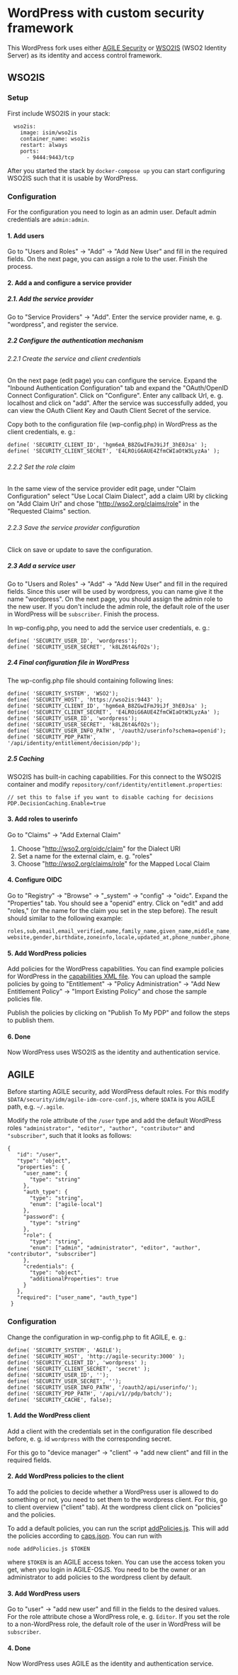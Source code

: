 # WordPress with custom security framework
This WordPress fork uses either [AGILE Security](https://github.com/agile-iot/agile-security) or [WSO2IS](https://wso2.com/identity-and-access-management) (WSO2 Identity Server) as its identity and access control framework.

## WSO2IS
### Setup
First include WSO2IS in your stack:

      wso2is:
        image: isim/wso2is
        container_name: wso2is
        restart: always
        ports:
          - 9444:9443/tcp

After you started the stack by ```docker-compose up``` you can start configuring WSO2IS such that it is usable by WordPress.

### Configuration
For the configuration you need to login as an admin user. Default admin credentials are ```admin:admin```.
#### 1. Add users
Go to "Users and Roles" -> "Add" -> "Add New User" and fill in the required fields. On the next page, you can assign a role to the user. Finish the process.
#### 2. Add a and configure a service provider
##### 2.1. Add the service provider
Go to "Service Providers" -> "Add". Enter the service provider name, e. g. "wordpress", and register the service.
##### 2.2 Configure the authentication mechanism
###### 2.2.1 Create the service and client credentials
On the next page (edit page) you can configure the service. Expand the "Inbound Authentication Configuration" tab and expand the "OAuth/OpenID Connect Configuration". Click on "Configure".
Enter any callback Url, e. g. localhost and click on "add". 
After the service was successfully added, you can view the OAuth Client Key and Oauth Client Secret of the service. 

Copy both to the configuration file (wp-config.php) in WordPress as the client credentials, e. g.:

    define( 'SECURITY_CLIENT_ID', 'hgm6eA_B8ZGwIFmJ9iJf_3hE0Jsa' );
    define( 'SECURITY_CLIENT_SECRET', 'E4LROiG6AUE4ZfmCWIaOtW3LyzAa' ); 
###### 2.2.2 Set the role claim
In the same view of the service provider edit page, under "Claim Configuration" select "Use Local Claim Dialect", add a claim URI by clicking on "Add Claim Uri" and chose "http://wso2.org/claims/role" in the "Requested Claims" section. 

###### 2.2.3 Save the service provider configuration
Click on save or update to save the configuration.

##### 2.3 Add a service user

Go to "Users and Roles" -> "Add" -> "Add New User" and fill in the required fields. Since this user will be used by wordpress, you can name give it the name "wordpress". 
On the next page, you should assign the admin role to the new user. If you don't include the admin role, the default role of the user in WordPress will be ```subscriber```. Finish the process.

In wp-config.php, you need to add the service user credentials, e. g.:

    define( 'SECURITY_USER_ID', 'wordpress');
    define( 'SECURITY_USER_SECRET', 'k8LZ6t4&fO2s');

##### 2.4 Final configuration file in WordPress

The wp-config.php file should containing following lines:

    define( 'SECURITY_SYSTEM', 'WSO2');
    define( 'SECURITY_HOST', 'https://wso2is:9443' );
    define( 'SECURITY_CLIENT_ID', 'hgm6eA_B8ZGwIFmJ9iJf_3hE0Jsa' );
    define( 'SECURITY_CLIENT_SECRET', 'E4LROiG6AUE4ZfmCWIaOtW3LyzAa' );
    define( 'SECURITY_USER_ID', 'wordpress');
    define( 'SECURITY_USER_SECRET', 'k8LZ6t4&fO2s');
    define( 'SECURITY_USER_INFO_PATH', '/oauth2/userinfo?schema=openid');
    define( 'SECURITY_PDP_PATH', '/api/identity/entitlement/decision/pdp');

##### 2.5 Caching
WSO2IS has built-in caching capabilities. For this connect to the WSO2IS container and modify ```repository/conf/identity/entitlement.properties```:

    // set this to false if you want to disable caching for decisions
    PDP.DecisionCaching.Enable=true 

#### 3. Add roles to userinfo

Go to "Claims" -> "Add External Claim"

1. Choose "http://wso2.org/oidc/claim" for the Dialect URI
2. Set a name for the external claim, e. g. "roles"
3. Choose "http://wso2.org/claims/role" for the Mapped Local Claim

#### 4. Configure OIDC
Go to "Registry" -> "Browse" -> "_system" -> "config" -> "oidc". Expand the "Properties" tab. You should see a "openid" entry. Click on "edit" and add "roles," (or the name for the claim you set in the step before). The result should similar to the following example:

    roles,sub,email,email_verified,name,family_name,given_name,middle_name,nickname,preferred_username,profile,picture, website,gender,birthdate,zoneinfo,locale,updated_at,phone_number,phone_number_verified,address,street

#### 5. Add WordPress policies

Add policies for the WordPress capabilities. You can find example policies for WordPress in the [capabilities XML file](https://github.com/firsti/WordPress/blob/master/caps.xml).
You can upload the sample policies by going to "Entitlement" -> "Policy Administration" -> "Add New Entitlement Policy" -> "Import Existing Policy" and chose the sample policies file.

Publish the policies by clicking on "Publish To My PDP" and follow the steps to publish them.
#### 6. Done
Now WordPress uses WSO2IS as the identity and authentication service.

## AGILE

Before starting AGILE security, add WordPress default roles. For this modify ```$DATA/security/idm/agile-idm-core-conf.js```, where ```$DATA``` is you AGILE path, e.g. ```~/.agile```.

Modify the role attribute of the ```/user``` type and add the default WordPress roles ```"administrator", "editor", "author", "contributor"``` and ```"subscriber"```, such that it looks as follows:

    {
       "id": "/user",
       "type": "object",
       "properties": {
         "user_name": {
           "type": "string"
         },
         "auth_type": {
           "type": "string",
           "enum": ["agile-local"]
         },
         "password": {
           "type": "string"
         },
         "role": {
           "type": "string",
           "enum": ["admin", "administrator", "editor", "author", "contributor", "subscriber"]
         },
         "credentials": {
           "type": "object",
           "additionalProperties": true
         }
       },
       "required": ["user_name", "auth_type"]
     }

### Configuration

Change the configuration in wp-config.php to fit AGILE, e. g.:

    define( 'SECURITY_SYSTEM', 'AGILE');
    define( 'SECURITY_HOST', 'http://agile-security:3000' );
    define( 'SECURITY_CLIENT_ID', 'wordpress' );
    define( 'SECURITY_CLIENT_SECRET', 'secret' );
    define( 'SECURITY_USER_ID', '');
    define( 'SECURITY_USER_SECRET', '');
    define( 'SECURITY_USER_INFO_PATH', '/oauth2/api/userinfo/');
    define( 'SECURITY_PDP_PATH', '/api/v1//pdp/batch/');
    define( 'SECURITY_CACHE', false);


#### 1. Add the WordPress client 
Add a client with the credentials set in the configuration file described before, e. g. id ```wordpress``` with the corresponding secret.

For this go to "device manager" -> "client" -> "add new client" and fill in the required fields.

#### 2. Add WordPress policies to the client

To add the policies to decide whether a WordPress user is allowed to do something or not, you need to set them to the wordpress client. For this, go to client overview ("client" tab).
At the wordpress client click on "policies" and the policies.

To add a default policies, you can run the script [addPolicies.js](https://github.com/Agile-IoT/WordPress/blob/master/addPolicies.js). This will add the policies according to [caps.json](https://github.com/Agile-IoT/WordPress/blob/master/caps.json). 
You can run with

    node addPolicies.js $TOKEN
    
where ```$TOKEN``` is an AGILE access token. You can use the access token you get, when you login in AGILE-OSJS. You need to be the owner or an administrator to add policies to the wordpress client by default.

#### 3. Add WordPress users

Go to "user" -> "add new user" and fill in the fields to the desired values. For the role attribute chose a WordPress role, e. g. ```Editor```.
If you set the role to a non-WordPress role, the default role of the user in WordPress will be ```subscriber```.

#### 4. Done

Now WordPress uses AGILE as the identity and authentication service. 
